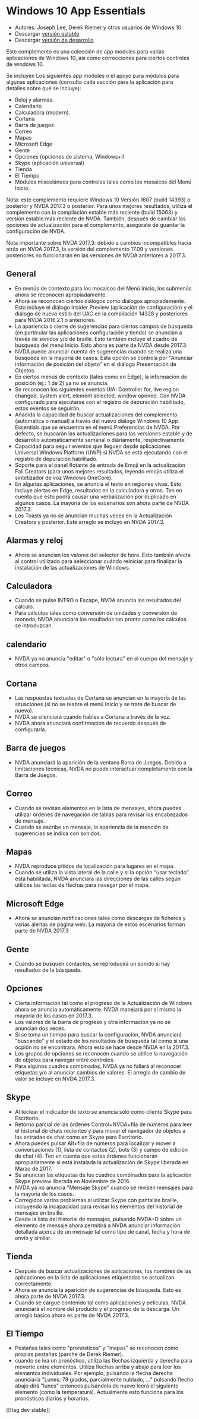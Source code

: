 # Windows 10 App Essentials #

* Autores: Joseph Lee, Derek Riemer y otros usuarios de Windows 10
* Descargar [versión estable][1]
* Descargar [versión de desarrollo][2]

Este complemento es una colección de app modules para varias aplicaciones de
Windows 10, así como correcciones para ciertos controles de windows 10.

Se incluyen Los siguientes app modules o el apoyo para módulos para algunas
aplicaciones (consulta cada sección para la aplicación para detalles sobre
qué se incluye):

* Reloj y alarmas.
* Calendario
* Calculadora (modern).
* Cortana
* Barra de juegos
* Correo
* Mapas
* Microsoft Edge
* Gente
* Opciones (opciones de sistema, Windows+I)
* Skype (aplicación universal)
* Tienda
* El Tiempo
* Módulos misceláneos para controles tales como los mosaicos del Menú
  Inicio.

Nota: este complemento requiere Windows 10 Versión 1607 (build 14393) o
posterior y NVDA 2017.3 o posterior. Para unos mejores resultados, utiliza
el complemento con la compilación estable más reciente (build 15063) y
versión estable más reciente de NVDA. También, después de cambiar las
opciones de actualización para el complemento, asegúrate de guardar la
configuración de NVDA.

Nota importante sobre NVDA 2017.3: debido a cambios incompatibles hacia
atrás en NVDA 2017.3, la versión del complemento 17.09 y versiones
posteriores no funcionarán en las versiones de NVDA anteriores a 2017.3.

## General

* En menús de contexto para los mosaicos del Menú Inicio, los submenús ahora
  se reconocen apropiadamente.
* Ahora se reconocen ciertos diálogos como diálogos apropiadamente. Esto
  incluye el diálogo Insider Preview (aplicación de configuración) y el
  diálogo de nuevo estilo del UAC en la compilación 14328 y posteriores para
  NVDA 2016.2.1 o anteriores.
* La apariencia o cierre de sugerencias para ciertos campos de búsqueda (en
  particular las aplicaciones configuración y tienda) se anuncian a través
  de sonidos y/o de braille. Esto también incluye el cuadro de búsqueda del
  menú Inicio. Esto ahora es parte de NVDA desde 2017.3.
* NVDA puede anunciar cuenta de sugerencias cuando se realiza una búsqueda
  en la mayoría de casos. Esta opción se controla por "Anunciar información
  de posición del objeto" en el diálogo Presentación de Objetos.
* En ciertos menús de contexto (tales como en Edge), la información de
  posición (ej.: 1 de 2) ya no se anuncia.
* Se reconocen los siguientes eventos UIA:  Controller for, live region
  changed, system alert, element selected, window opened. Con NVDA
  configurado para ejecutarse con el registro de depuración habilitado,
  estos eventos se seguirán.
* Añadida la capacidad de buscar actualizaciones del complemento (automática
  o manual) a través del nuevo diálogo Windows 10 App Essentials que se
  encuentra en el menú Preferencias de NVDA. Por defecto, se buscarán las
  actualizaciones para las versiones estable y de desarrollo automáticamente
  semanal o diáriamente, respectivamente.
* Capacidad para seguir eventos que lleguen desde aplicaciones Universal
  Windows Platform (UWP) si NVDA se está ejecutando con el registro de
  depuración habilitado.
* Soporte para el panel flotante de entrada de Emoji en la actualización
  Fall Creators (para unos mejores resultados, leyendo emojis utiliza el
  sintetizador de voz Windows OneCore).
* En algunas aplicaciones, se anuncia el texto en regiones vivas. Esto
  incluye alertas en Edge, resultados en la calculadora y otros. Ten en
  cuenta que esto podrá causar una verbalización por duplicado en algunos
  casos. La mayoría de los escenarios son ahora parte de NVDA 2017.3.
* Los Toasts ya no se anuncian muchas veces en la Actualización Creators y
  posterior. Este arreglo se incluyó en NVDA 2017.3.

## Alarmas y reloj

* Ahora se anuncian los valores del selector de hora. Esto también afecta al
  control utilizado para seleccionar cuándo reiniciar para finalizar la
  instalación de las actualizaciones de Windows.

## Calculadora

* Cuando se pulse INTRO o Escape, NVDA anuncia los resultados del cálculo.
* Para cálculos tales como conversión de unidades y conversión de moneda,
  NVDA anunciará los resultados tan pronto como los cálculos se introduzcan.

## calendario

* NVDA ya no anuncia "editar" o "sólo lectura" en el cuerpo del mensaje y
  otros campos.

## Cortana

* Las respuestas textuales de Cortana se anuncian en la mayoría de las
  situaciones (si no se reabre el menú Inicio y  se trata de buscar de
  nuevo).
* NVDA se silenciará cuando hables a Cortana a través de la voz.
* NVDA ahora anunciará confirmación de recuerdo después de configurarla.

## Barra de juegos

* NVDA anunciará la aparición de la ventana Barra de Juegos. Debido a
  limitaciones técnicas, NVDA no puede interactuar completamente con la
  Barra de Juegos.

## Correo

* Cuando se revisan elementos en la lista de mensajes, ahora puedes utilizar
  órdenes de navegación de tablas para revisar los encabezados de mensaje.
* Cuando se escribe un mensaje, la apariencia de la mención de sugerencias
  se indica con sonidos.

## Mapas

* NVDA reproduce pitidos de localización para lugares en el mapa.
* Cuando se utiliza la vista lateral de la calle y si la opción "usar
  teclado" está habilitada, NVDA anunciará las direcciones de las calles
  según utilices las teclas de flechas para navegar por el mapa.

## Microsoft Edge

* Ahora se anuncian notificaciones tales como descargas de ficheros y varias
  alertas de página web. La mayoría de estos escenarios forman parte de NVDA
  2017.3

## Gente

* Cuando se busquen contactos, se reproducirá un sonido si hay resultados de
  la búsqueda.

## Opciones

* Cierta información tal como el progreso de la Actualización de Windows
  ahora se anuncia automáticamente. NVDA manejará por sí mismo la mayoría de
  los casos en 2017.3.
* Los valores de la barra de progreso y otra información ya no se anuncian
  dos veces.
* Si se toma un tiempo para buscar la configuración, NVDA anunciará
  "buscando" y el estado de los resultados de búsqueda tal como si una
  ocpión no se encontrara. Ahora esto se hace desde NVDA en la 2017.3.
* Los grupos de opciones se reconocen cuando se utilice la navegación de
  objetos para navegar entre controles.
* Para algunos cuadros combinados, NVDA ya no fallará al reconocer etiquetas
  y/o al anunciar cambios de valores. El arreglo de cambio de valor se
  incluye en NVDA 2017.3.

## Skype

* Al teclear el indicador de texto se anuncia sólo como cliente Skype para
  Escritorio.
* Retorno parcial de las órdenes Control+NVDA+fila de números para leer el
  historial de chats recientes y para mover el navegador de objetos a las
  entradas de chat como en Skype para Escritorio.
* Ahora puedes pulsar Alt+fila de números para localizar y mover a
  conversaciones (1), lista de contactos (2), bots (3) y campo de edición de
  chat (4). Ten en cuenta que estas órdenes funcionarán apropiadamente si
  está instalada la actualización de Skype liberada en Marzo de 2017.
* Se anuncian las etiquetas de los cuadros combinados para la aplicación
  Skype preview liberada en Noviembre de 2016.
* NVDA ya no anuncia "Mensaje Skype" cuando se revisen mensajes para la
  mayoría de los casos.
* Corregidos varios problemas al utilizar Skype con pantallas braille,
  incluyendo la incapacidad para revisar los elementos del historial de
  mensajes en braille.
* Desde la lista del historial de mensajes, pulsando NVDA+D sobre un
  elemento de mensaje ahora permitirá a NVDA anunciar información detallada
  acerca de un mensaje tal como tipo de canal, fecha y hora de envío y
  similar.

## Tienda

* Después de buscar actualizaciones de aplicaciones, los nombres de las
  aplicaciones en la lista de aplicaciones etiquetadas se actualizan
  correctamente.
* Ahora se anuncia la aparición de sugerencias de búsqueda. Esto es ahora
  parte de NVDA 2017.3.
* Cuando se cargue contenido tal como aplicaciones y películas, NVDA
  anunciará el nombre del producto y el progreso de la descarga. Un arreglo
  básico ahora es parte de NVDA 2017.3.

## El Tiempo

* Pestañas tales como "pronósticos" y "mapas" se reconocen como propias
  pestañas (parche de Derek Riemer).
* cuando se lea un pronóstico, utiliza las flechas izquierda y derecha para
  moverte entre elementos. Utiliza flechas arriba y abajo para leer los
  elementos individuales. Por ejemplo, pulsando la flecha derecha anunciaría
  "Lunes: 79 grados, parcialmente nublado, ..." pulsando flecha abajo dirá
  "lunes" entonces pulsándola de nuevo leerá el siguiente elemento (como la
  temperatura). Actualmente esto funciona para los pronósticos diarios y
  horarios.

[[!tag dev stable]]

[1]: https://addons.nvda-project.org/files/get.php?file=w10

[2]: https://addons.nvda-project.org/files/get.php?file=w10-dev
